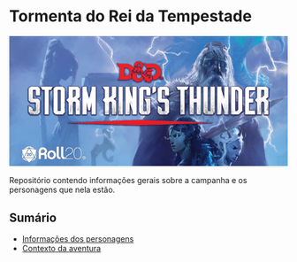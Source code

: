 # Tormenta do Rei da Tempestade

![](storm-kings-thunder.png)

Repositório contendo informações gerais sobre a campanha e os personagens que nela estão.

## Sumário
- [Informações dos personagens](anotacoes/personagens.md)
- [Contexto da aventura](anotacoes/contexto.md)